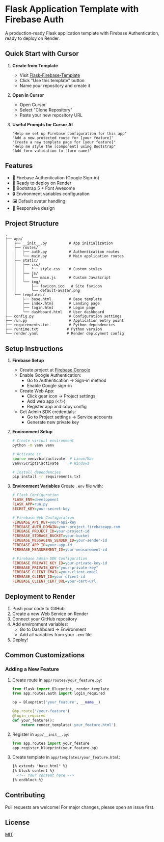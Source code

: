 # Flask Application Template with Firebase Auth

A production-ready Flask application template with Firebase Authentication, ready to deploy on Render.

## Quick Start with Cursor

1. **Create from Template**
   - Visit [Flask-Firebase-Template](https://github.com/thewizardsupreme/flask-firebase-template)
   - Click "Use this template" button
   - Name your repository and create it

2. **Open in Cursor**
   - Open Cursor
   - Select "Clone Repository"
   - Paste your new repository URL

3. **Useful Prompts for Cursor AI**
   ```
   "Help me set up Firebase configuration for this app"
   "Add a new protected route for [your feature]"
   "Create a new template page for [your feature]"
   "Help me style the [component] using Bootstrap"
   "Add form validation to [form name]"
   ```

## Features

- 🔐 Firebase Authentication (Google Sign-in)
- 🚀 Ready to deploy on Render
- 🎨 Bootstrap 5 + Font Awesome
- 🔒 Environment variables configuration
- 🖼️ Default avatar handling
- 📱 Responsive design

## Project Structure
```
.
├── app/
│   ├── __init__.py          # App initialization
│   ├── routes/
│   │   ├── auth.py          # Authentication routes
│   │   └── main.py          # Main application routes
│   ├── static/
│   │   ├── css/
│   │   │   └── style.css    # Custom styles
│   │   ├── js/
│   │   │   └── main.js      # Custom JavaScript
│   │   └── img/
│   │       ├── favicon.ico   # Site favicon
│   │       └── default-avatar.png
│   └── templates/
│       ├── base.html        # Base template
│       ├── index.html       # Landing page
│       ├── login.html       # Login page
│       └── dashboard.html   # User dashboard
├── config.py                # Configuration settings
├── run.py                   # Application entry point
├── requirements.txt         # Python dependencies
├── runtime.txt             # Python version
└── render.yaml             # Render deployment config
```

## Setup Instructions

1. **Firebase Setup**
   - Create project at [Firebase Console](https://console.firebase.google.com)
   - Enable Google Authentication:
     - Go to Authentication → Sign-in method
     - Enable Google sign-in
   - Create Web App:
     - Click gear icon → Project settings
     - Add web app (</>)
     - Register app and copy config
   - Get Admin SDK credentials:
     - Go to Project settings → Service accounts
     - Generate new private key

2. **Environment Setup**
   ```bash
   # Create virtual environment
   python -m venv venv
   
   # Activate it
   source venv/bin/activate  # Linux/Mac
   venv\Scripts\activate     # Windows
   
   # Install dependencies
   pip install -r requirements.txt
   ```

3. **Environment Variables**
   Create `.env` file with:
   ```ini
   # Flask Configuration
   FLASK_ENV=development
   FLASK_APP=run.py
   SECRET_KEY=your-secret-key

   # Firebase Web Configuration
   FIREBASE_API_KEY=your-api-key
   FIREBASE_AUTH_DOMAIN=your-project.firebaseapp.com
   FIREBASE_PROJECT_ID=your-project-id
   FIREBASE_STORAGE_BUCKET=your-bucket
   FIREBASE_MESSAGING_SENDER_ID=your-sender-id
   FIREBASE_APP_ID=your-app-id
   FIREBASE_MEASUREMENT_ID=your-measurement-id

   # Firebase Admin SDK Configuration
   FIREBASE_PRIVATE_KEY_ID=your-private-key-id
   FIREBASE_PRIVATE_KEY="your-private-key"
   FIREBASE_CLIENT_EMAIL=your-client-email
   FIREBASE_CLIENT_ID=your-client-id
   FIREBASE_CLIENT_CERT_URL=your-cert-url
   ```

## Deployment to Render

1. Push your code to GitHub
2. Create a new Web Service on Render
3. Connect your GitHub repository
4. Add environment variables:
   - Go to Dashboard → Environment
   - Add all variables from your `.env` file
5. Deploy!

## Common Customizations

### Adding a New Feature
1. Create route in `app/routes/your_feature.py`:
   ```python
   from flask import Blueprint, render_template
   from app.routes.auth import login_required

   bp = Blueprint('your_feature', __name__)

   @bp.route('/your-feature')
   @login_required
   def your_feature():
       return render_template('your_feature.html')
   ```

2. Register in `app/__init__.py`:
   ```python
   from app.routes import your_feature
   app.register_blueprint(your_feature.bp)
   ```

3. Create template in `app/templates/your_feature.html`:
   ```html
   {% extends "base.html" %}
   {% block content %}
     <!-- Your content here -->
   {% endblock %}
   ```

## Contributing

Pull requests are welcome! For major changes, please open an issue first.

## License

[MIT](https://choosealicense.com/licenses/mit/) 